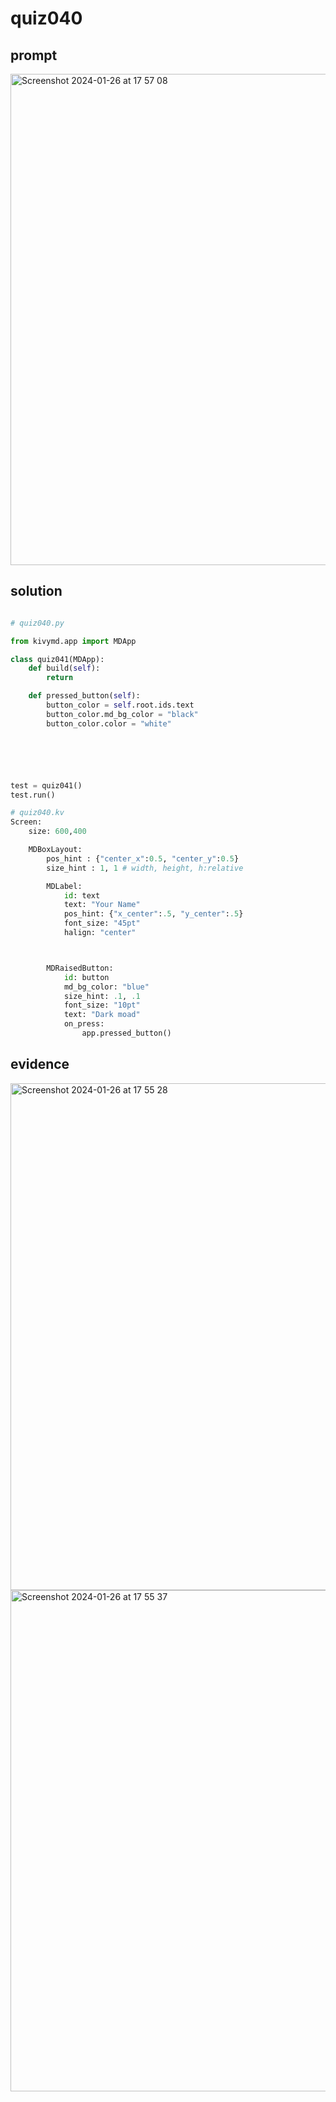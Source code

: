# quiz040

## prompt
<img width="786" alt="Screenshot 2024-01-26 at 17 57 08" src="https://github.com/ayyyane/unit3_g11/assets/142702159/aceb8fc3-f5f6-4053-ae2f-c3cd574ec544">


## solution

```.py

# quiz040.py

from kivymd.app import MDApp

class quiz041(MDApp):
    def build(self):
        return

    def pressed_button(self):
        button_color = self.root.ids.text
        button_color.md_bg_color = "black"
        button_color.color = "white"






test = quiz041()
test.run()

# quiz040.kv
Screen:
    size: 600,400

    MDBoxLayout:
        pos_hint : {"center_x":0.5, "center_y":0.5}
        size_hint : 1, 1 # width, height, h:relative

        MDLabel:
            id: text
            text: "Your Name"
            pos_hint: {"x_center":.5, "y_center":.5}
            font_size: "45pt"
            halign: "center"



        MDRaisedButton:
            id: button
            md_bg_color: "blue"
            size_hint: .1, .1
            font_size: "10pt"
            text: "Dark moad"
            on_press:
                app.pressed_button()


```

## evidence
<img width="811" alt="Screenshot 2024-01-26 at 17 55 28" src="https://github.com/ayyyane/unit3_g11/assets/142702159/b5760c56-6ff3-402d-b2b7-4b6397d082a3">
<img width="802" alt="Screenshot 2024-01-26 at 17 55 37" src="https://github.com/ayyyane/unit3_g11/assets/142702159/a3107eb2-b289-4f41-824e-bf741ff59717">

